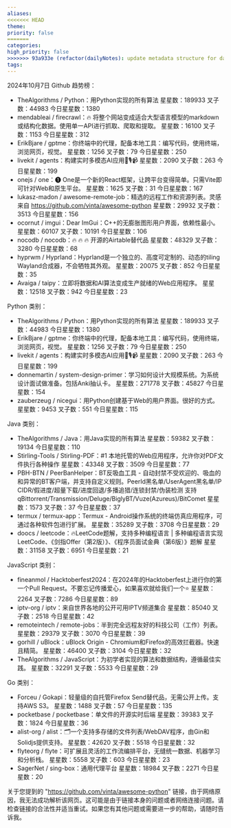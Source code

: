 ```yaml
---
aliases: 
<<<<<<< HEAD
theme: 
priority: false
=======
categories: 
high_priority: false
>>>>>>> 93a933e (refactor(dailyNotes): update metadata structure for daily notes)
tags:
---
```

2024年10月7日 Github 趋势榜：
- TheAlgorithms / Python：用Python实现的所有算法 星星数：189933 叉子数：44983 今日星星数：1380
- mendableai / firecrawl：🔥 将整个网站变成适合大型语言模型的markdown或结构化数据。使用单一API进行抓取、爬取和提取。 星星数：16100 叉子数：1153 今日星星数：312
- ErikBjare / gptme：你终端中的代理，配备本地工具：编写代码，使用终端，浏览网页，视觉。 星星数：1256 叉子数：79 今日星星数：250
- livekit / agents：构建实时多模态AI应用🤖🎙️📹 星星数：2090 叉子数：263 今日星星数：199
- onejs / one：❶ One是一个新的React框架，让跨平台变得简单。只需Vite即可针对Web和原生平台。 星星数：1625 叉子数：31 今日星星数：167
- lukasz-madon / awesome-remote-job：精选的远程工作和资源列表。灵感来自 https://github.com/vinta/awesome-python 星星数：29932 叉子数：3513 今日星星数：156
- ocornut / imgui：Dear ImGui：C++的无膨胀图形用户界面，依赖性最小。 星星数：60107 叉子数：10191 今日星星数：106
- nocodb / nocodb：🔥 🔥 🔥 开源的Airtable替代品 星星数：48329 叉子数：3280 今日星星数：68
- hyprwm / Hyprland：Hyprland是一个独立的、高度可定制的、动态的tiling Wayland合成器，不会牺牲其外观。 星星数：20075 叉子数：852 今日星星数：35
- Avaiga / taipy：立即将数据和AI算法变成生产就绪的Web应用程序。 星星数：12518 叉子数：942 今日星星数：23

Python 类别：
- TheAlgorithms / Python：用Python实现的所有算法 星星数：189933 叉子数：44983 今日星星数：1380
- ErikBjare / gptme：你终端中的代理，配备本地工具：编写代码，使用终端，浏览网页，视觉。 星星数：1256 叉子数：79 今日星星数：250
- livekit / agents：构建实时多模态AI应用🤖🎙️📹 星星数：2090 叉子数：263 今日星星数：199
- donnemartin / system-design-primer：学习如何设计大规模系统。为系统设计面试做准备。包括Anki抽认卡。 星星数：271778 叉子数：45827 今日星星数：154
- zauberzeug / nicegui：用Python创建基于Web的用户界面。很好的方式。 星星数：9453 叉子数：551 今日星星数：115

Java 类别：
- TheAlgorithms / Java：用Java实现的所有算法 星星数：59382 叉子数：19134 今日星星数：110
- Stirling-Tools / Stirling-PDF：#1 本地托管的Web应用程序，允许你对PDF文件执行各种操作 星星数：43348 叉子数：3509 今日星星数：77
- PBH-BTN / PeerBanHelper：BT反吸血工具 - 自动封禁不受欢迎的、吸血的和异常的BT客户端，并支持自定义规则。PeerId黑名单/UserAgent黑名单/IP CIDR/假进度/超量下载/进度回退/多播追猎/连锁封禁/伪装检测 支持 qBittorrent/Transmission/Deluge/BiglyBT/Vuze(Azureus)/BitComet 星星数：1573 叉子数：37 今日星星数：37
- termux / termux-app：Termux - Android操作系统的终端仿真应用程序，可通过各种软件包进行扩展。 星星数：35289 叉子数：3708 今日星星数：29
- doocs / leetcode：🔥LeetCode题解，支持多种编程语言 | 多种编程语言实现LeetCode、《剑指Offer（第2版）》、《程序员面试金典（第6版）》题解 星星数：31158 叉子数：6951 今日星星数：21

JavaScript 类别：
- fineanmol / Hacktoberfest2024：在2024年的Hacktoberfest上进行你的第一个Pull Request。不要忘记传播爱心，如果喜欢就给我们一个⭐️ 星星数：2264 叉子数：7286 今日星星数：89
- iptv-org / iptv：来自世界各地的公开可用IPTV频道集合 星星数：85040 叉子数：2518 今日星星数：42
- remoteintech / remote-jobs：半到完全远程友好的科技公司（工作）列表。 星星数：29379 叉子数：3070 今日星星数：39
- gorhill / uBlock：uBlock Origin - Chromium和Firefox的高效拦截器。快速且精简。 星星数：46400 叉子数：3104 今日星星数：32
- TheAlgorithms / JavaScript：为初学者实现的算法和数据结构，遵循最佳实践。 星星数：32291 叉子数：5533 今日星星数：29

Go 类别：
- Forceu / Gokapi：轻量级的自托管Firefox Send替代品，无需公开上传。支持AWS S3。 星星数：1488 叉子数：57 今日星星数：135
- pocketbase / pocketbase：单文件的开源实时后端 星星数：39383 叉子数：1824 今日星星数：36
- alist-org / alist：🗂️一个支持多存储的文件列表/WebDAV程序，由Gin和Solidjs提供支持。 星星数：42620 叉子数：5518 今日星星数：32
- flyteorg / flyte：可扩展且灵活的工作流编排平台，无缝统一数据、机器学习和分析栈。 星星数：5558 叉子数：603 今日星星数：23
- SagerNet / sing-box：通用代理平台 星星数：18984 叉子数：2271 今日星星数：20

关于您提到的 "https://github.com/vinta/awesome-python" 链接，由于网络原因，我无法成功解析该网页。这可能是由于链接本身的问题或者网络连接问题。请检查链接的合法性并适当重试。如果您有其他问题或需要进一步的帮助，请随时告诉我。
